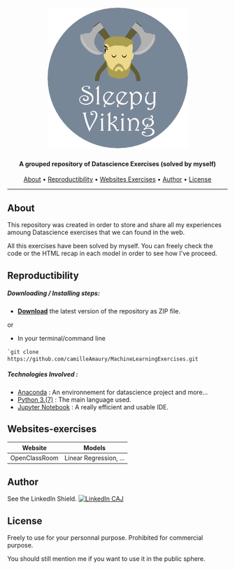 <h1 align="center">
  <br>
  <a href="https://github.com/camilleAmaury/MachineLearningExercises"><img src="/images/sleepyviking.png" alt="Sleepy Viking"></a>
</h1>

<h4 align="center">A grouped repository of Datascience Exercises (solved by myself)</h4>

<span align="center"></span>
      
<p align="center">
  <a href="#about">About</a> •
  <a href="#reproductibility">Reproductibility</a> •
  <a href="#websites-exercices">Websites Exercises</a> •
  <a href="#author">Author</a> •
  <a href="#license">License</a>
</p>

---

## About

This repository was created in order to store and share all my experiences amoung Datascience exercises that we can found in the web.

All this exercises have been solved by myself. You can freely check the code or the HTML recap in each model in order to see how I've proceed.

## Reproductibility

##### Downloading / Installing steps:
* **[Download](https://github.com/camilleAmaury/MachineLearningExercises/archive/master.zip)** the latest version of the repository as ZIP file.

or

* In your terminal/command line
```
`git clone https://github.com/camilleAmaury/MachineLearningExercises.git
```

##### Technologies Involved :

* [Anaconda](https://www.anaconda.com/) : An environnement for datascience project and more...
* [Python 3.(7)](https://www.python.org/) : The main language used.
* [Jupyter Notebook](https://jupyter.org/) : A really efficient and usable IDE.

## Websites-exercises


|    Website                 |      Models         |
| -------------------------- | :----------------:  |
| OpenClassRoom              | Linear Regression, ... |


## Author

See the LinkedIn Shield.
[![LinkedIn CAJ][linkedin-shield]][linkedin-url-1]

## License

Freely to use for your personnal purpose. Prohibited for commercial purpose.

You should still mention me if you want to use it in the public sphere.


[linkedin-shield]: https://img.shields.io/badge/-LinkedIn-black.svg?style=flat-square&logo=linkedin&colorB=555
[linkedin-url-1]: https://www.linkedin.com/in/camille-amaury-juge/